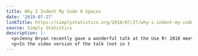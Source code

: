 ```yaml
---
title: Why I Indent My Code 8 Spaces
date: '2018-07-27'
linkTitle: https://simplystatistics.org/2018/07/27/why-i-indent-my-code-8-spaces/
source: Simply Statistics
description: |-
  <p>Jenny Bryan recently gave a wonderful talk at the Use R! 2018 meeting in Brisbane about “Code Smells and Feels” (I recommend you <a href="https://youtu.be/7oyiPBjLAWY">watch a video of that talk</a>). Her talk covers various ways to detect when your code “smells” and how to fix those smells through refactoring. While there is quite a bit of literature on this with respect to other programming languages, it’s not well-covered with respect to R.</p>
  <p>In the video version of the talk (not in t
---
```

